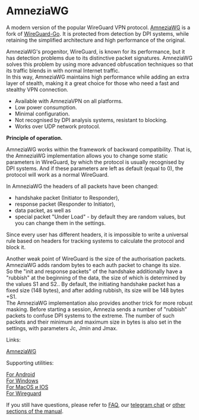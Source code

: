 
# AmneziaWG

A modern version of the popular WireGuard VPN protocol. 
[AmneziaWG] is a fork of [WireGuard-Go]. It is protected from detection by DPI systems, while retaining the simplified architecture and high performance of the original.

AmneziaWG's progenitor, WireGuard, is known for its performance, but it has detection problems due to its distinctive packet signatures.
AmneziaWG solves this problem by using more advanced obfuscation techniques so that its traffic blends in with normal Internet traffic. \
In this way, AmneziaWG maintains high performance while adding an extra layer of stealth, making it a great choice for those who need a fast and stealthy VPN connection.

- Available with AmneziaVPN on all platforms. 
- Low power consumption. 
- Minimal configuration. 
- Not recognised by DPI analysis systems, resistant to blocking. 
- Works over UDP network protocol.

**Principle of operation.**

AmneziaWG works within the framework of backward compatibility. That is, the AmneziaWG implementation allows you to change some static parameters in WireGuard, by which the protocol is usually recognised by DPI systems. And if these parameters are left as default (equal to 0), the protocol will work as a normal WireGuard.

In AmneziaWG the headers of all packets have been changed: 
- handshake packet (Initiator to Responder), 
- response packet (Responder to Initiator), 
- data packet, as well as 
- special packet "Under Load" - by default they are random values, but you can change them in the settings.

Since every user has different headers, it is impossible to write a universal rule based on headers for tracking systems to calculate the protocol and block it.

Another weak point of WireGuard is the size of the authorisation packets. \
AmneziaWG adds random bytes to each auth packet to change its size. \
So the "init and response packets" of the handshake additionally have a "rubbish" at the beginning of the data, the size of which is determined by the values S1 and S2.\.
By default, the initiating handshake packet has a fixed size (148 bytes), and after adding rubbish, its size will be 148 bytes +S1. \
The AmneziaWG implementation also provides another trick for more robust masking. Before starting a session, Amnezia sends a number of "rubbish" packets to confuse DPI systems to the extreme. The number of such packets and their minimum and maximum size in bytes is also set in the settings, with parameters Jc, Jmin and Jmax.

Links:

[AmneziaWG]

Supporting utilities:

[For Android]   
[For Windows]   
[For MacOS и IOS]     
[For Wireguard] 


If you still have questions, please refer to [FAQ], our [telegram chat] or [other sections of the manual].

[amnezia-site-ext-link]: https://amnezia-web-nx1r.vercel.app
[about-int-link]: /about
[FAQ]: ../faq 
[telegram chat]: https://t.me/amnezia_vpn
[other sections of the manual]:  ../instructions
[AmneziaWG]: https://github.com/amnezia-vpn/amnezia-wg
[For Android]: https://github.com/amnezia-vpn/awg-android
[For Windows]: https://github.com/amnezia-vpn/awg-windows
[For MacOS и IOS]: https://github.com/amnezia-vpn/awg-apple
[For Wireguard]: https://github.com/amnezia-vpn/amnezia-wg-tools
[WireGuard-Go]: https://github.com/WireGuard/wireguard-go




















